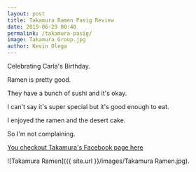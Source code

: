 ```yaml
--- 
layout: post 
title: Takamura Ramen Pasig Review
date: 2019-06-29 00:40
permalink: /takamura-pasig/ 
image: Takamura Group.jpg
author: Kevin Olega 
--- 
```

Celebrating Carla's Birthday.

Ramen is pretty good.

They have a bunch of sushi and it's okay.

I can't say it's super special but it's good enough to eat.

I enjoyed the ramen and the desert cake.

So I'm not complaining.

[You checkout Takamura's Facebook page here](https://www.facebook.com/TakamuraPH/)

![Takamura Ramen]({{ site.url }}/images/Takamura Ramen.jpg).